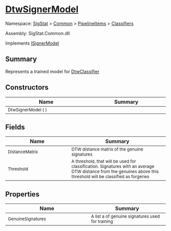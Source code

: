 # [DtwSignerModel](./DtwSignerModel.md)

Namespace: [SigStat]() > [Common](./../../README.md) > [PipelineItems]() > [Classifiers](./README.md)

Assembly: SigStat.Common.dll

Implements [ISignerModel](./../../Pipeline/ISignerModel.md)

## Summary
Represents a trained model for [DtwClassifier](https://github.com/hargitomi97/sigstat/blob/master/docs/md/SigStat/Common/PipelineItems/Classifiers/DtwClassifier.md)

## Constructors

| Name<img width=450> | Summary<img width=450> | 
| --- | --- | 
| <sub>DtwSignerModel (  )</sub>| <sub></sub>| <br>


## Fields

| Name<img width=450> | Summary<img width=450> | 
| --- | --- | 
| <sub>DistanceMatrix</sub>| <sub>DTW distance matrix of the genuine signatures</sub>| <br>
| <sub>Threshold</sub>| <sub>A threshold, that will be used for classification. Signatures with  an average DTW distance from the genuines above this threshold will  be classified as forgeries</sub>| <br>


## Properties

| Name<img width=450> | Summary<img width=450> | 
| --- | --- | 
| <sub>GenuineSignatures</sub>| <sub>A list a of genuine signatures used for training</sub>| <br>


